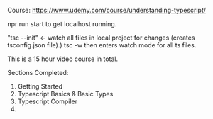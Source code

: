 Course: https://www.udemy.com/course/understanding-typescript/

npr run start to get localhost running.

"tsc --init" <- watch all files in local project for changes (creates tsconfig.json file).)
tsc -w then enters watch mode for all ts files.

This is a 15 hour video course in total.

Sections Completed:

1. Getting Started
2. Typescript Basics & Basic Types
3. Typescript Compiler
4.
